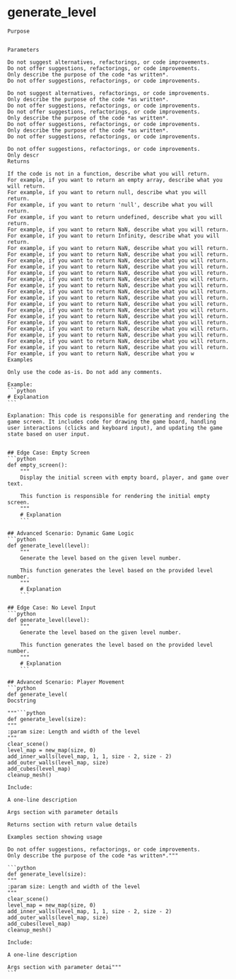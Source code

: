 # generate_level

    Purpose

    
    Parameters

    Do not suggest alternatives, refactorings, or code improvements.
    Do not offer suggestions, refactorings, or code improvements.
    Only describe the purpose of the code *as written*.
    Do not offer suggestions, refactorings, or code improvements.

    Do not suggest alternatives, refactorings, or code improvements.
    Only describe the purpose of the code *as written*.
    Do not offer suggestions, refactorings, or code improvements.
    Do not offer suggestions, refactorings, or code improvements.
    Only describe the purpose of the code *as written*.
    Do not offer suggestions, refactorings, or code improvements.
    Only describe the purpose of the code *as written*.
    Do not offer suggestions, refactorings, or code improvements.

    Do not offer suggestions, refactorings, or code improvements.
    Only descr
    Returns

    If the code is not in a function, describe what you will return.
    For example, if you want to return an empty array, describe what you will return.
    For example, if you want to return null, describe what you will return.
    For example, if you want to return 'null', describe what you will return.
    For example, if you want to return undefined, describe what you will return.
    For example, if you want to return NaN, describe what you will return.
    For example, if you want to return Infinity, describe what you will return.
    For example, if you want to return NaN, describe what you will return.
    For example, if you want to return NaN, describe what you will return.
    For example, if you want to return NaN, describe what you will return.
    For example, if you want to return NaN, describe what you will return.
    For example, if you want to return NaN, describe what you will return.
    For example, if you want to return NaN, describe what you will return.
    For example, if you want to return NaN, describe what you will return.
    For example, if you want to return NaN, describe what you will return.
    For example, if you want to return NaN, describe what you will return.
    For example, if you want to return NaN, describe what you will return.
    For example, if you want to return NaN, describe what you will return.
    For example, if you want to return NaN, describe what you will return.
    For example, if you want to return NaN, describe what you will return.
    For example, if you want to return NaN, describe what you will return.
    For example, if you want to return NaN, describe what you will return.
    For example, if you want to return NaN, describe what you will return.
    For example, if you want to return NaN, describe what you will return.
    For example, if you want to return NaN, describe what you w
    Examples

    Only use the code as-is. Do not add any comments.

    Example:
    ```python
    # Explanation
    ```

    Explanation: This code is responsible for generating and rendering the game screen. It includes code for drawing the game board, handling user interactions (clicks and keyboard input), and updating the game state based on user input.


    ## Edge Case: Empty Screen
    ```python
    def empty_screen():
        """
        Display the initial screen with empty board, player, and game over text.

        This function is responsible for rendering the initial empty screen.
        """
        # Explanation
        ```

    ## Advanced Scenario: Dynamic Game Logic
    ```python
    def generate_level(level):
        """
        Generate the level based on the given level number.

        This function generates the level based on the provided level number.
        """
        # Explanation
        ```

    ## Edge Case: No Level Input
    ```python
    def generate_level(level):
        """
        Generate the level based on the given level number.

        This function generates the level based on the provided level number.
        """
        # Explanation
        ```

    ## Advanced Scenario: Player Movement
    ```python
    def generate_level(
    Docstring

    """```python
    def generate_level(size):
    """
    :param size: Length and width of the level
    """
    clear_scene()
    level_map = new_map(size, 0)
    add_inner_walls(level_map, 1, 1, size - 2, size - 2)
    add_outer_walls(level_map, size)
    add_cubes(level_map)
    cleanup_mesh()

    Include:

    A one-line description

    Args section with parameter details

    Returns section with return value details

    Examples section showing usage

    Do not offer suggestions, refactorings, or code improvements.
    Only describe the purpose of the code *as written*."""

    ```python
    def generate_level(size):
    """
    :param size: Length and width of the level
    """
    clear_scene()
    level_map = new_map(size, 0)
    add_inner_walls(level_map, 1, 1, size - 2, size - 2)
    add_outer_walls(level_map, size)
    add_cubes(level_map)
    cleanup_mesh()

    Include:

    A one-line description

    Args section with parameter detai"""
    ```
